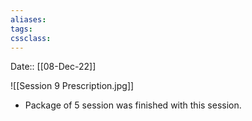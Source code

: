 ```yaml
---
aliases:
tags: 
cssclass:
---
```


Date:: [[08-Dec-22]]

![[Session 9 Prescription.jpg]]

- Package of 5 session was finished with this session. 
